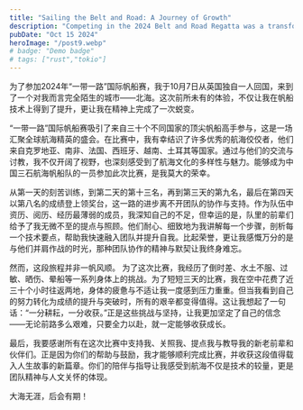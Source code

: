 ```yaml
---
title: "Sailing the Belt and Road: A Journey of Growth"
description: "Competing in the 2024 Belt and Road Regatta was a transformative journey, filled with challenges, growth, and unforgettable teamwork."
pubDate: "Oct 15 2024"
heroImage: "/post9.webp"
# badge: "Demo badge"
# tags: ["rust","tokio"]
---
```

为了参加2024年“一带一路”国际帆船赛，我于10月7日从英国独自一人回国，来到了一个对我而言完全陌生的城市——北海。这次前所未有的体验，不仅让我在帆船技术上得到了提升，更让我在精神上完成了一次蜕变。

“一带一路”国际帆船赛吸引了来自三十个不同国家的顶尖帆船高手参与，这是一场汇聚全球航海精英的盛会。在比赛中，我有幸结识了许多优秀的航海佼佼者，他们来自克罗地亚、南非、法国、西班牙、越南、土耳其等国家。通过与他们的交流与讨教，我不仅开阔了视野，也深刻感受到了航海文化的多样性与魅力。能够成为中国三石航海帆船队的一员参加此次比赛，是我莫大的荣幸。

从第一天的刻苦训练，到第二天的第十三名，再到第三天的第九名，最后在第四天以第八名的成绩登上领奖台，这一路的进步离不开团队的协作与支持。作为队伍中资历、阅历、经历最薄弱的成员，我深知自己的不足，但幸运的是，队里的前辈们给予了我无微不至的提点与照顾。他们耐心、细致地为我讲解每一个步骤，剖析每一个技术要点，帮助我快速融入团队并提升自我。比起荣誉，更让我感慨万分的是与他们并肩作战的时光，那种团队协作的精神与默契让我终身难忘。

然而，这段旅程并非一帆风顺。  为了这次比赛，我经历了倒时差、水土不服、过敏、晒伤、晕船等一系列身体上的挑战。为了短短三天的比赛，我在空中花费了近三十个小时往返两地，身体的疲惫与不适让我一度感到压力重重。但当我看到自己的努力转化为成绩的提升与突破时，所有的艰辛都变得值得。这让我想起了一句话：“一分耕耘，一分收获。”正是这些挑战与坚持，让我更加坚定了自己的信念——无论前路多么艰难，只要全力以赴，就一定能够收获成长。

最后，我要感谢所有在这次比赛中支持我、关照我、提点我与教导我的新老前辈和伙伴们。正是因为你们的帮助与鼓励，我才能够顺利完成比赛，并收获这段值得载入人生故事的新篇章。你们的陪伴与指导让我感受到航海不仅是技术的较量，更是团队精神与人文关怀的体现。

大海无涯，后会有期！